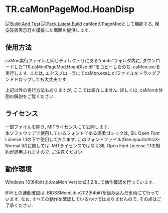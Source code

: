 # TR.caMonPageMod.HoanDisp
[![Build And Test](https://github.com/Tralsys/TR.caMonPageMod.HoanDisp/actions/workflows/TestAction.yml/badge.svg)](https://github.com/Tralsys/TR.caMonPageMod.HoanDisp/actions/workflows/TestAction.yml)
[![Pack Latest Build](https://github.com/Tralsys/TR.caMonPageMod.HoanDisp/actions/workflows/PackAction.yml/badge.svg)](https://github.com/Tralsys/TR.caMonPageMod.HoanDisp/actions/workflows/PackAction.yml)
caMonのPageModとして機能する, 保安装置表示灯を模擬した画面を提供します.

## 使用方法
caMon実行ファイルと同じディレクトリにある"mods"フォルダ内に, ダウンロードした"TR.caMonPageMod.HoanDisp.dll"をコピーしたのち, caMon.exeを実行します.  または, エクスプローラにてcaMon.exeにdllファイルをドラッグアンドドロップしても大丈夫です.

上記以外の実行方法もありますが, ここでは紹介しません.  詳しくは, caMon本体側の解説をご覧ください.

## ライセンス
一部ファイルを除き, MITライセンスにて公開します.  
本ソフトウェアで使用しているフォントである源柔ゴシックは, SIL Open Font License 1.1の下で使用しております.  このフォントファイル(GenJyuuGothicX-Normal.ttf)に関しては, MITライセンスではなくSIL Open Font License 1.1の制約が適用されますので, ご注意ください.

## 動作環境
Windows 10(64bit)上のcaMon Version2.1.2.1にて動作確認を行っています.

BVEとの連動確認は, BIDSSMemLib v202(64bit)を組み込んだ車両にて行っています.  なお, すべての動作を確認しているわけではありませんので, その点はご了承ください.
